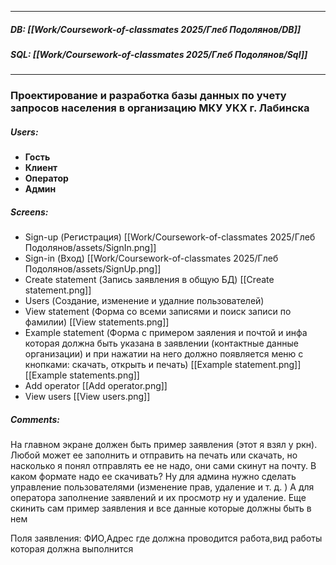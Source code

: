 
___
##### DB: [[Work/Coursework-of-classmates 2025/Глеб Подолянов/DB]]
##### SQL: [[Work/Coursework-of-classmates 2025/Глеб Подолянов/Sql]]
___
### Проектирование и разработка базы данных по учету запросов населения в организацию МКУ УКХ г. Лабинска
##### Users:
- **Гость**
- **Клиент**
- **Оператор**
- **Админ**
##### Screens:
- Sign-up (Регистрация) [[Work/Coursework-of-classmates 2025/Глеб Подолянов/assets/SignIn.png]]
- Sign-in (Вход) [[Work/Coursework-of-classmates 2025/Глеб Подолянов/assets/SignUp.png]]
- Create statement (Запись заявления в общую БД) [[Create statement.png]]
-  Users (Создание, изменение и удалние пользователей)
- View statement (Форма со всеми записями и поиск записи по фамилии) [[View statements.png]]
- Example statement (Форма с примером заяления и почтой и инфа которая должна быть указана в заявлении (контактные данные организации) и при нажатии на него должно появляется меню с кнопками: скачать, открыть и печать) [[Example statement.png]] [[Example statements.png]]
- Add operator [[Add operator.png]]
- View users [[View users.png]]

##### Comments:
На главном экране должен быть пример заявления (этот я взял у ркн). Любой может ее заполнить и отправить на печать или скачать, но насколько я понял отправлять ее не надо, они сами скинут на почту. В каком формате надо ее скачивать? Ну для админа нужно сделать управление пользователями (изменение прав, удаление и т. д. ) А для оператора заполнение заявлений и их просмотр ну и удаление. Еще скинить сам пример заявления и все данные которые должны быть в нем

Поля заявления: ФИО,Адрес где должна проводится работа,вид работы которая должна выполнится